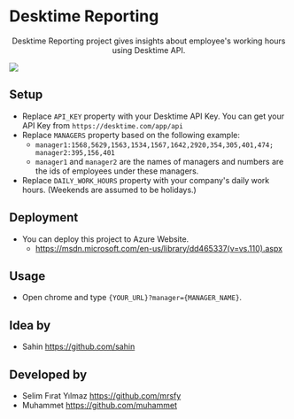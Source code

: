 # Desktime Reporting
<p align="center">Desktime Reporting project gives insights about employee's working hours using Desktime API.</p>


![](https://raw.githubusercontent.com/svtek/desktime-reporting/master/screenshot_1.png)

## Setup
* Replace `API_KEY` property with your Desktime API Key. You can get your API Key from `https://desktime.com/app/api`
* Replace `MANAGERS` property based on the following example:
    * `manager1:1568,5629,1563,1534,1567,1642,2920,354,305,401,474; manager2:395,156,401`
    * `manager1` and `manager2` are the names of managers and numbers are the ids of employees under these managers.
* Replace `DAILY_WORK_HOURS` property with your company's daily work hours. (Weekends are assumed to be holidays.)

## Deployment
* You can deploy this project to Azure Website.
    * https://msdn.microsoft.com/en-us/library/dd465337(v=vs.110).aspx

## Usage
* Open chrome and type `{YOUR_URL}?manager={MANAGER_NAME}`.

## Idea by
* Sahin https://github.com/sahin

## Developed by
* Selim Fırat Yılmaz https://github.com/mrsfy
* Muhammet https://github.com/muhammet

